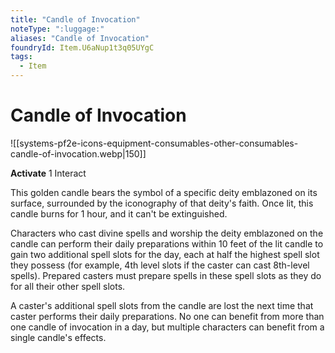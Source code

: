 ```yaml
---
title: "Candle of Invocation"
noteType: ":luggage:"
aliases: "Candle of Invocation"
foundryId: Item.U6aNup1t3q05UYgC
tags:
  - Item
---
```


# Candle of Invocation
![[systems-pf2e-icons-equipment-consumables-other-consumables-candle-of-invocation.webp|150]]

**Activate** 1 Interact

This golden candle bears the symbol of a specific deity emblazoned on its surface, surrounded by the iconography of that deity's faith. Once lit, this candle burns for 1 hour, and it can't be extinguished.

Characters who cast divine spells and worship the deity emblazoned on the candle can perform their daily preparations within 10 feet of the lit candle to gain two additional spell slots for the day, each at half the highest spell slot they possess (for example, 4th level slots if the caster can cast 8th-level spells). Prepared casters must prepare spells in these spell slots as they do for all their other spell slots.

A caster's additional spell slots from the candle are lost the next time that caster performs their daily preparations. No one can benefit from more than one candle of invocation in a day, but multiple characters can benefit from a single candle's effects.
